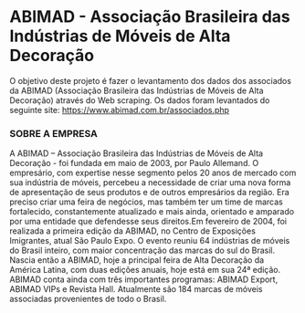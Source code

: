# ABIMAD - Associação Brasileira das Indústrias de Móveis de Alta Decoração
O objetivo deste projeto é fazer o levantamento dos dados dos associados da ABIMAD (Associação Brasileira das Indústrias de Móveis de Alta Decoração) através do Web scraping. 
Os dados foram levantados do seguinte site: https://www.abimad.com.br/associados.php

### SOBRE A EMPRESA
A ABIMAD – Associação Brasileira das Indústrias de Móveis de Alta Decoração - foi fundada em maio de 2003, por Paulo Allemand. O empresário, com expertise nesse segmento pelos 20 anos de mercado com sua indústria de móveis, percebeu a necessidade de criar uma nova forma de apresentação de seus produtos e de outros empresários da região. Era preciso criar uma feira de negócios, mas também ter um time de marcas fortalecido, constantemente atualizado e mais ainda, orientado e amparado por uma entidade que defendesse seus direitos.Em fevereiro de 2004, foi realizada a primeira edição da ABIMAD, no Centro de Exposições Imigrantes, atual São Paulo Expo. O evento reuniu 64 indústrias de móveis do Brasil inteiro, com maior concentração das marcas do sul do Brasil. Nascia então a ABIMAD, hoje a principal feira de Alta Decoração da América Latina, com duas edições anuais, hoje está em sua 24ª edição. ABIMAD conta ainda com três importantes programas: ABIMAD Export, ABIMAD VIPs e Revista Hall. Atualmente são 184 marcas de móveis associadas provenientes de todo o Brasil.
